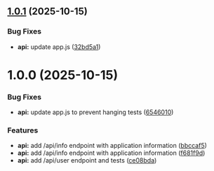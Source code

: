 ## [1.0.1](https://github.com/PapaIPapa/ci-cd-pipeline-project/compare/v1.0.0...v1.0.1) (2025-10-15)


### Bug Fixes

* **api:** update app.js ([32bd5a1](https://github.com/PapaIPapa/ci-cd-pipeline-project/commit/32bd5a1b0d8694c22d6f5a86738c3b182bb7e0c0))

# 1.0.0 (2025-10-15)


### Bug Fixes

* **api:** update app.js to prevent hanging tests ([6546010](https://github.com/PapaIPapa/ci-cd-pipeline-project/commit/654601025ffef7f555bc674db966c4be177a1688))


### Features

* **api:** add /api/info endpoint with application information ([bbccaf5](https://github.com/PapaIPapa/ci-cd-pipeline-project/commit/bbccaf5a8835913af83d4af819a353cbaf01aa03))
* **api:** add /api/info endpoint with application information ([f681f9d](https://github.com/PapaIPapa/ci-cd-pipeline-project/commit/f681f9d32236939770db6aa91942ccd22e264400))
* **api:** add /api/user endpoint and tests ([ce08bda](https://github.com/PapaIPapa/ci-cd-pipeline-project/commit/ce08bdafcc7ac646a6bb54276e6f93bb0a6f49d0))
